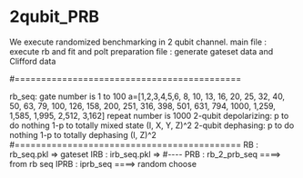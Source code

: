 # 2qubit_PRB
We execute randomized benchmarking in 2 qubit channel.
main file :
execute rb and fit and polt
preparation file :
generate gateset data and Clifford data

#===========================================

rb_seq:
gate number is 1 to 100 
a=[1,2,3,4,5,6, 8, 10, 13, 16, 20, 25, 32, 40, 50, 63, 79, 100, 126, 158, 200, 251, 316, 398, 501, 631, 794, 1000, 1,259, 1,585, 1,995, 2,512, 3,162]
repeat number is 1000
2-qubit depolarizing: 
p to do nothing
1-p to totally mixed state (I, X, Y, Z)^2
2-qubit dephasing:
p to do nothing
1-p to totally dephasing (I, Z)^2
#===========================================
RB : rb_seq.pkl => gateset
IRB : irb_seq.pkl =>
#----
PRB : rb_2_prb_seq  ====> from rb seq 
IPRB : iprb_seq ====> random choose
